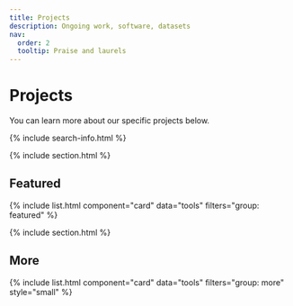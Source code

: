 ```yaml
---
title: Projects
description: Ongoing work, software, datasets
nav:
  order: 2
  tooltip: Praise and laurels
---
```




# <i class="fas fa-tools"></i>Projects


You can learn more about our specific projects below.

{% include search-info.html %}

{% include section.html %}

## Featured

{% include list.html component="card" data="tools" filters="group: featured" %}

{% include section.html %}

## More

{% include list.html component="card" data="tools" filters="group: more" style="small" %}
